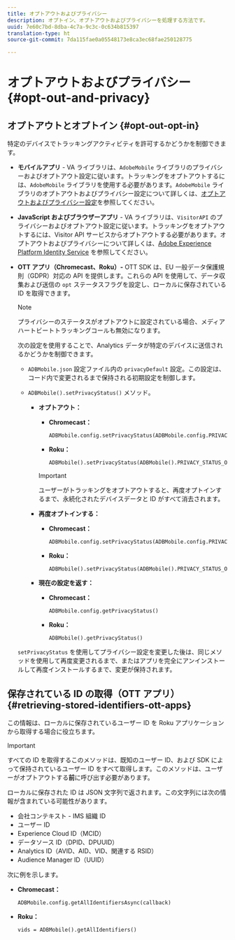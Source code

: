 ```yaml
---
title: オプトアウトおよびプライバシー
description: オプトイン、オプトアウトおよびプライバシーを処理する方法です。
uuid: 7e60c7bd-8dba-4c7a-9c3c-0c634b815397
translation-type: ht
source-git-commit: 7da115fae0a05548173e8ca3ec68fae250128775

---
```



# オプトアウトおよびプライバシー {#opt-out-and-privacy}

## オプトアウトとオプトイン {#opt-out-opt-in}

特定のデバイスでトラッキングアクティビティを許可するかどうかを制御できます。

* **モバイルアプリ** - VA ライブラリは、`AdobeMobile` ライブラリのプライバシーおよびオプトアウト設定に従います。トラッキングをオプトアウトするには、`AdobeMobile` ライブラリを使用する必要があります。`AdobeMobile` ライブラリのオプトアウトおよびプライバシー設定について詳しくは、[オプトアウトおよびプライバシー設定](https://docs.adobe.com/content/help/ja-JP/mobile-services/android/gdpr-privacy-android/privacy.html)を参照してください。
* **JavaScript およびブラウザーアプリ** - VA ライブラリは、`VisitorAPI` のプライバシーおよびオプトアウト設定に従います。トラッキングをオプトアウトするには、Visitor API サービスからオプトアウトする必要があります。オプトアウトおよびプライバシーについて詳しくは、[Adobe Experience Platform Identity Service](https://marketing.adobe.com/resources/help/ja_JP/mcvid/) を参照してください。
* **OTT アプリ（Chromecast、Roku）-** OTT SDK は、EU 一般データ保護規則（GDPR）対応の API を提供します。これらの API を使用して、データ収集および送信の `opt` ステータスフラグを設定し、ローカルに保存されている ID を取得できます。

   >[!NOTE]
   >
   >プライバシーのステータスがオプトアウトに設定されている場合、メディアハートビートトラッキングコールも無効になります。

   次の設定を使用することで、Analytics データが特定のデバイスに送信されるかどうかを制御できます。

   * `ADBMobile.json` 設定ファイル内の `privacyDefault` 設定。この設定は、コード内で変更されるまで保持される初期設定を制御します。

   * `ADBMobile().setPrivacyStatus()` メソッド。

      * **オプトアウト：**

         * **Chromecast：**

            ```
            ADBMobile.config.setPrivacyStatus(ADBMobile.config.PRIVACY_STATUS_OPT_OUT)
            ```

         * **Roku：**

            ```
            ADBMobile().setPrivacyStatus(ADBMobile().PRIVACY_STATUS_OPT_OUT)
            ```
         >[!IMPORTANT]
         >
         >ユーザーがトラッキングをオプトアウトすると、再度オプトインするまで、永続化されたデバイスデータと ID がすべて消去されます。

      * **再度オプトインする：**

         * **Chromecast：**

            ```
            ADBMobile.config.setPrivacyStatus(ADBMobile.config.PRIVACY_STATUS_OPT_IN)
            ```

         * **Roku：**

            ```
            ADBMobile().setPrivacyStatus(ADBMobile().PRIVACY_STATUS_OPT_IN)
            ```
      * **現在の設定を返す：**

         * **Chromecast：**

            ```
            ADBMobile.config.getPrivacyStatus()
            ```

         * **Roku：**

            ```
            ADBMobile().getPrivacyStatus()
            ```
   `setPrivacyStatus` を使用してプライバシー設定を変更した後は、同じメソッドを使用して再度変更されるまで、またはアプリを完全にアンインストールして再度インストールするまで、変更が保持されます。

## 保存されている ID の取得（OTT アプリ） {#retrieving-stored-identifiers-ott-apps}

この情報は、ローカルに保存されているユーザー ID を Roku アプリケーションから取得する場合に役立ちます。

>[!IMPORTANT]
>
>すべての ID を取得するこのメソッドは、既知のユーザー ID、および SDK によって保持されているユーザー ID をすべて取得します。このメソッドは、ユーザーがオプトアウトする&#x200B;**前**&#x200B;に呼び出す必要があります。

ローカルに保存された ID は JSON 文字列で返されます。この文字列には次の情報が含まれている可能性があります。

* 会社コンテキスト - IMS 組織 ID
* ユーザー ID
* Experience Cloud ID（MCID）
* データソース ID（DPID、DPUUID）
* Analytics ID（AVID、AID、VID、関連する RSID）
* Audience Manager ID（UUID）

次に例を示します。

* **Chromecast：**

   ```
   ADBMobile.config.getAllIdentifiersAsync(callback)
   ```

* **Roku：**

   ```
   vids = ADBMobile().getAllIdentifiers()
   ```

